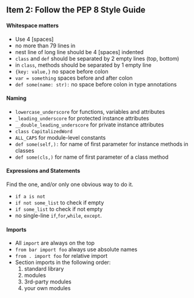 ## Item 2: Follow the PEP 8 Style Guide

#### Whitespace matters
* Use 4 [spaces]
* no more than 79 lines in 
* nest line of long line should be 4 [spaces] indented
* ``class`` and ``def`` should be separated by 2 empty lines (top, bottom)
* in ``class``, methods should be separated by 1 empty line
* ``{key: value,}`` no space before colon
* ``var = something`` spaces before and after colon
* ``def some(name: str):`` no space before colon in type annotations

#### Naming
* ``lowercase_underscore`` for functions, variables and attributes
* ``_leading_underscore`` for protected instance attributes
* ``__double_leading_underscore`` for private instance attributes
* ``class CapitalizedWord``
* ``ALL_CAPS`` for module-level constants
* ``def some(self,):`` for name of first parameter for instance methods in classes
* ``def some(cls,)`` for name of first parameter of a class method

#### Expressions and Statements

Find the one, and/or only one obvious way to do it.

* ``if a is not``
* ``if not some_list`` to check if empty
* ``if some_list`` to check if not empty
* no single-line ``if``,``for``,``while``, ``except``. 

#### Imports
* All ``import`` are always on the top
* ``from bar import foo`` always use absolute names
* ``from . import foo`` for relative import
* Section imports in the following order:
    1. standard library
    2. modules
    3. 3rd-party modules
    4. your own modules
